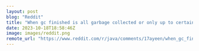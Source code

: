 ```yaml
---
layout: post
blog: "Reddit"
title: "When gc finished is all garbage collected or only up to certain threshold?"
date: 2023-10-18T18:58:46Z
image: images/reddit.png
remote_url: "https://www.reddit.com/r/java/comments/17ayeen/when_gc_finished_is_all_garbage_collected_or_only/"
---
```

